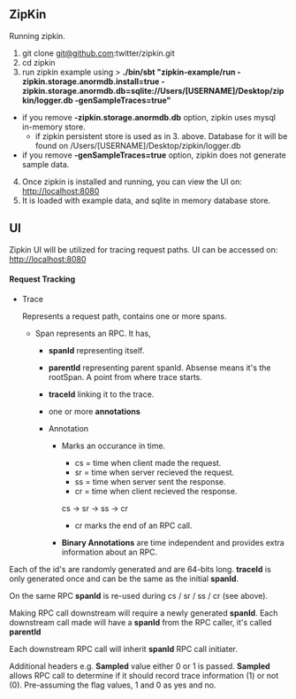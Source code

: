 ## ZipKin ##

Running zipkin.

1. git clone git@github.com:twitter/zipkin.git
2. cd zipkin
3. run zipkin example using > **./bin/sbt "zipkin-example/run -zipkin.storage.anormdb.install=true -zipkin.storage.anormdb.db=sqlite://Users/[USERNAME]/Desktop/zipkin/logger.db -genSampleTraces=true"**
  * if you remove **-zipkin.storage.anormdb.db** option, zipkin uses mysql in-memory store.
    * if zipkin persistent store is used as in 3. above. Database for it will be found on /Users/[USERNAME]/Desktop/zipkin/logger.db
  * if you remove **-genSampleTraces=true** option, zipkin does not generate sample data.
4. Once zipkin is installed and running, you can view the UI on: [http://localhost:8080](http://localhost:8080)
5. It is loaded with example data, and sqlite in memory database store.

## UI ##

Zipkin UI will be utilized for tracing request paths. UI can be accessed on: [http://localhost:8080](http://localhost:8080)

#### Request Tracking ####

- Trace 
  
  Represents a request path, contains one or more spans.

  - Span represents an RPC. It has,
  
    - **spanId** representing itself. 
    - **parentId** representing parent spanId. Absense means it's the rootSpan. A point from where trace starts.
    - **traceId** linking it to the trace.
    - one or more **annotations**
    
    - Annotation
      - Marks an occurance in time.
        - cs = time when client made the request.
        - sr = time when server recieved the request.
        - ss = time when server sent the response.
        - cr = time when client recieved the response.
        
        cs -> sr -> ss -> cr

        - cr marks the end of an RPC call.
      
      - **Binary Annotations** are time independent and provides extra information about an RPC.
      
Each of the id's are randomly generated and are 64-bits long. **traceId** is only generated once and can be the same as the initial **spanId**. 

On the same RPC **spanId** is re-used during cs / sr / ss / cr (see above). 

Making RPC call downstream will require a newly generated **spanId**. Each downstream call made will have a **spanId** from the RPC caller, it's called **parentId**

Each downstream RPC call will inherit **spanId** RPC call initiater.

Additional headers e.g. **Sampled** value either 0 or 1 is passed. **Sampled** allows RPC call to determine if it should record trace information (1) or not (0). Pre-assuming the flag values, 1 and 0 as yes and no.
